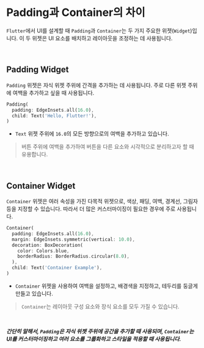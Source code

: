 # Padding과 Container의 차이

`Flutter`에서 UI를 설계할 때 `Padding`과 `Container`는 두 가지 주요한 위젯(`Widget`)입니다. 이 두 위젯은 UI 요소를 배치하고 레이아웃을 조정하는 데 사용됩니다.

&nbsp;

## Padding Widget

`Padding` 위젯은 자식 위젯 주위에 간격을 추가하는 데 사용됩니다. 주로 다른 위젯 주위에 여백을 추가하고 싶을 때 사용됩니다.

```dart
Padding(
  padding: EdgeInsets.all(16.0),
  child: Text('Hello, Flutter!'),
)
```

- `Text` 위젯 주위에 `16.0`의 모든 방향으로의 여백을 추가하고 있습니다.

> 버튼 주위에 여백을 추가하여 버튼을 다른 요소와 시각적으로 분리하고자 할 때 유용합니다.

&nbsp;

## Container Widget

`Container` 위젯은 여러 속성을 가진 다목적 위젯으로, 색상, 패딩, 여백, 경계선, 그림자 등을 지정할 수 있습니다. 따라서 더 많은 커스터마이징이 필요한 경우에 주로 사용됩니다.

```dart
Container(
  padding: EdgeInsets.all(16.0),
  margin: EdgeInsets.symmetric(vertical: 10.0),
  decoration: BoxDecoration(
    color: Colors.blue,
    borderRadius: BorderRadius.circular(8.0),
  ),
  child: Text('Container Example'),
)
```

- `Container` 위젯을 사용하여 여백을 설정하고, 배경색을 지정하고, 테두리를 둥글게 만들고 있습니다.

> `Container`는 레이아웃 구성 요소와 장식 요소를 모두 가질 수 있습니다.

&nbsp;

**_간단히 말해서, `Padding`은 자식 위젯 주위에 공간을 추가할 때 사용되며, `Container`는 UI를 커스터마이징하고 여러 요소를 그룹화하고 스타일을 적용할 때 사용됩니다._**
